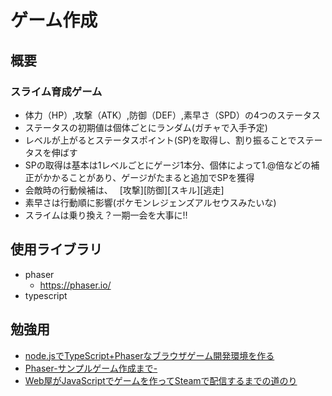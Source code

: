 # ゲーム作成
## 概要
### スライム育成ゲーム
- 体力（HP）,攻撃（ATK）,防御（DEF）,素早さ（SPD）の4つのステータス
- ステータスの初期値は個体ごとにランダム(ガチャで入手予定)
- レベルが上がるとステータスポイント(SP)を取得し、割り振ることでステータスを伸ばす
- SPの取得は基本は1レベルごとにゲージ1本分、個体によって1.@倍などの補正がかかることがあり、ゲージがたまると追加でSPを獲得
- 会敵時の行動候補は、　  [攻撃][防御][スキル][逃走]
- 素早さは行動順に影響(ポケモンレジェンズアルセウスみたいな)
- スライムは乗り換え？一期一会を大事に‼

## 使用ライブラリ
- phaser
  - https://phaser.io/
- typescript

## 勉強用
- [node.jsでTypeScript+Phaserなブラウザゲーム開発環境を作る](https://tech.e3factory.com/programming/2551)
- [Phaser-サンプルゲーム作成まで-](https://note.com/_kikiyo_/n/n350a43dcbf37)
- [Web屋がJavaScriptでゲームを作ってSteamで配信するまでの道のり](https://qiita.com/laineus/items/0bb62f58910ccdfa1d34)
